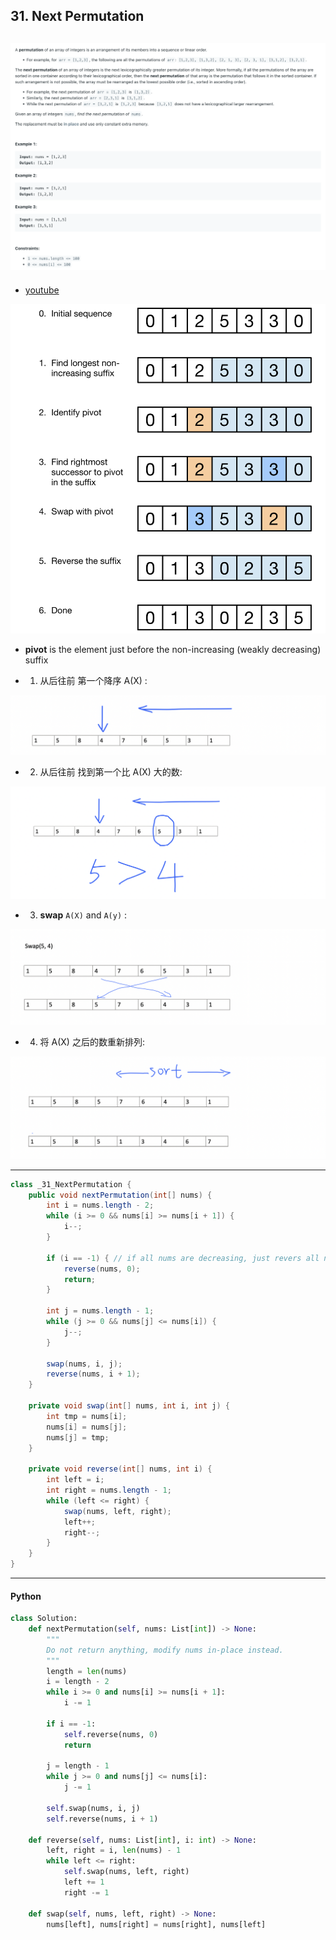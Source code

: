 ## 31. Next Permutation
![](img/2024-08-30-14-33-00.png)
---

- [youtube](https://www.youtube.com/watch?v=K-QCteGM-Bk)

![](img/2024-08-30-14-34-26.png)


- **pivot** is the element just before the non-increasing (weakly decreasing) suffix

- 1. 从后往前 第一个降序 A(X) :

![](img/2024-08-30-14-43-32.png)


- 2. 从后往前 找到第一个比 A(X) 大的数:

![](img/2024-08-30-14-47-23.png)


- 3. **swap** `A(X)` and `A(y)` :

![](img/2024-08-30-14-49-59.png)


- 4. 将 A(X) 之后的数重新排列:

![](img/2024-08-30-14-53-46.png)

---

```java
class _31_NextPermutation {
    public void nextPermutation(int[] nums) {
        int i = nums.length - 2;
        while (i >= 0 && nums[i] >= nums[i + 1]) {
            i--;
        }

        if (i == -1) { // if all nums are decreasing, just revers all nums
            reverse(nums, 0);
            return;
        }

        int j = nums.length - 1;
        while (j >= 0 && nums[j] <= nums[i]) {
            j--;
        }

        swap(nums, i, j);
        reverse(nums, i + 1);
    }

    private void swap(int[] nums, int i, int j) {
        int tmp = nums[i];
        nums[i] = nums[j];
        nums[j] = tmp;
    }

    private void reverse(int[] nums, int i) {
        int left = i;
        int right = nums.length - 1;
        while (left <= right) {
            swap(nums, left, right);
            left++;
            right--;
        }
    }
}
```
---

#### Python

```py
class Solution:
    def nextPermutation(self, nums: List[int]) -> None:
        """
        Do not return anything, modify nums in-place instead.
        """
        length = len(nums)
        i = length - 2
        while i >= 0 and nums[i] >= nums[i + 1]:
            i -= 1

        if i == -1:
            self.reverse(nums, 0)
            return

        j = length - 1
        while j >= 0 and nums[j] <= nums[i]:
            j -= 1

        self.swap(nums, i, j)
        self.reverse(nums, i + 1)

    def reverse(self, nums: List[int], i: int) -> None:
        left, right = i, len(nums) - 1
        while left <= right:
            self.swap(nums, left, right)
            left += 1
            right -= 1

    def swap(self, nums, left, right) -> None:
        nums[left], nums[right] = nums[right], nums[left]
```